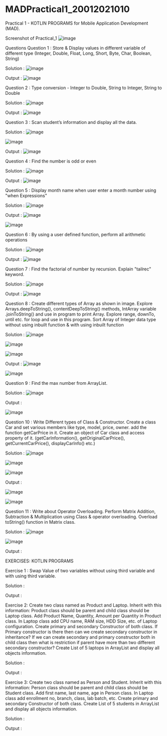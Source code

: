 # MADPractical1_20012021010
Practical 1 - KOTLIN PROGRAMS for Mobile Application Development (MAD).

Screenshot of Practical_1
![image](https://user-images.githubusercontent.com/79136871/186595025-23572042-12fd-4ccb-8e31-747933ba8afa.png)

Questions
Question 1 : Store & Display values in different variable of different type (Integer, Double, Float, Long, Short, Byte, Char, Boolean, String)

Solution :
![image](https://user-images.githubusercontent.com/79136871/186595171-628300d3-abfe-4ab3-b487-685072934e0b.png)


Output :
![image](https://user-images.githubusercontent.com/79136871/186595279-8e703c04-1a81-431a-9c6b-c2f066b8dd51.png)


Question 2 : Type conversion - Integer to Double, String to Integer, String to Double

Solution :
![image](https://user-images.githubusercontent.com/79136871/186595346-f4cb71e1-4c84-45bb-8560-3f3fe84d685e.png)


Output :
![image](https://user-images.githubusercontent.com/79136871/186595462-a92ae1e8-eb02-42d8-9ea0-a94a89ff7a1f.png)

Question 3 : Scan student’s information and display all the data.

Solution :
![image](https://user-images.githubusercontent.com/79136871/186595619-4497c46c-aef5-4bc9-b93e-d4c049c62816.png)

![image](https://user-images.githubusercontent.com/79136871/186595673-e7a98e8e-3a26-47f1-a89b-615be0b2a197.png)

Output :
![image](https://user-images.githubusercontent.com/79136871/186597251-865131b2-f51b-4366-9a1b-4e08606b609c.png)


Question 4 : Find the number is odd or even

Solution :
![image](https://user-images.githubusercontent.com/79136871/186597438-9949aa04-e4e5-4f74-a3e4-1f64f2ff2b10.png)


Output :
![image](https://user-images.githubusercontent.com/79136871/186597519-9a42994d-6b7a-452e-9e66-7fcf84d0c79c.png)


Question 5 : Display month name when user enter a month number using "when Expressions"

Solution :
![image](https://user-images.githubusercontent.com/79136871/186597590-6fb587d2-37ed-4fcd-a88a-3f9685f11415.png)


Output :
![image](https://user-images.githubusercontent.com/79136871/186597780-c4febfb1-85c3-4518-bb35-6b7e47cf9051.png)

![image](https://user-images.githubusercontent.com/79136871/186597835-60a10df6-3d4e-43f6-b49b-8b62255c6e7c.png)

Question 6 : By using a user defined function, perform all arithmetic operations

Solution :
![image](https://user-images.githubusercontent.com/79136871/186598902-6034c101-5fa7-4b41-abfc-a23292e7aabd.png)

Output :
![image](https://user-images.githubusercontent.com/79136871/186598947-c3010ec5-8bc3-405c-b879-0274216f5519.png)


Question 7 : Find the factorial of number by recursion. Explain "tailrec" keyword.

Solution :
![image](https://user-images.githubusercontent.com/79136871/186599025-b2c56592-88dc-423b-bf4d-e0476f34d784.png)

Output :
![image](https://user-images.githubusercontent.com/79136871/186599110-59d36fda-88ba-4c51-87d8-76e4d45277e3.png)


Question 8 : Create different types of Array as shown in image. Explore Arrays.deepToString(), contentDeepToString() methods, IntArray variable .joinToString() and use in program to print Array. Explore range, downTo, until etc. for loop and use in this program. Sort Array of Integer data type without using inbuilt function & with using inbuilt function

Solution :
![image](https://user-images.githubusercontent.com/79136871/186599446-fc4179fd-d29d-4fcf-99a0-4736878b34b2.png)

![image](https://user-images.githubusercontent.com/79136871/186599515-184a9fdc-3cdb-49f1-83f0-3d05ce578fda.png)

![image](https://user-images.githubusercontent.com/79136871/186599548-d1df6536-64e7-4be4-a497-101fd0900757.png)


Output :
![image](https://user-images.githubusercontent.com/79136871/186614432-76df84fd-b81e-4257-8715-2077e74e439e.png)

![image](https://user-images.githubusercontent.com/79136871/186614490-02302d5a-df11-4813-8b92-41ab16eb599a.png)



Question 9 : Find the max number from ArrayList.

Solution :
![image](https://user-images.githubusercontent.com/79136871/186599711-b8ae5c98-c129-46f1-9fae-6f21d8b2f7cf.png)

Output :

![image](https://user-images.githubusercontent.com/79136871/186615192-6da3a199-4e0e-44c4-b1c8-f7da00a226b6.png)


Question 10 : Write Different types of Class & Constructor. Create a class Car and set various members like type, model, price, owner. add the function getCarPrice in it. Create an object of Car class and access property of it. (getCarInformation(), getOriginalCarPrice(), getCurrentCarPrice(), displayCarInfo() etc.)

Solution :
![image](https://user-images.githubusercontent.com/79136871/186615343-ba708566-f0d8-4a2e-81d0-3a9644b6658d.png)

![image](https://user-images.githubusercontent.com/79136871/186615421-0895b7f7-3b3c-430a-b010-b37f07470dc1.png)

![image](https://user-images.githubusercontent.com/79136871/186615466-2edf863a-bf26-4653-a6bc-341cedf91a2f.png)


Output :

![image](https://user-images.githubusercontent.com/79136871/186616011-99b8f577-ca6b-418b-916a-a1a1a471f018.png)

![image](https://user-images.githubusercontent.com/79136871/186616075-aa49bef9-b7e2-40c6-92cf-e76a64166fa0.png)

Question 11 : Write about Operator Overloading. Perform Matrix Addition, Subtraction & Multiplication using Class & operator overloading. Overload toString() function in Matrix class.

Solution :
![image](https://user-images.githubusercontent.com/79136871/186616161-ece57f4c-d306-40e3-a7b0-3bcd7786741a.png)

![image](https://user-images.githubusercontent.com/79136871/186616217-31f2a4d7-0d25-4137-83e2-8ae58d1071f2.png)


Output :


EXERCISES: KOTLIN PROGRAMS

Exercise 1 : Swap Value of two variables without using third variable and with using third variable.

Solution :

Output :

Exercise 2:	Create two class named as Product and Laptop. Inherit with this information: Product class should be parent and child class should be Laptop class. 
Add Product Name, Quantity, Amount per Quantity in Product class. In Laptop class add CPU name, RAM size, HDD Size, etc. of Laptop configuration. 
Create primary and secondary Constructor of both class. 
If Primary constructor is there then can we create secondary constructor in inheritance? 
If we can create secondary and primary constructor both in child class then what is restriction if parent have more than two different secondary constructor? 
Create List of 5 laptops in ArrayList and display all objects information.

Solution :

Output :

Exercise 3:	Create two class named as Person and Student. Inherit with this information: Person class should be parent and child class should be Student class. 
Add first name, last name, age in Person class. In Laptop class add enrollment no, branch, class, lab batch, etc. 
Create primary and secondary Constructor of both class. 
Create List of 5 students in ArrayList and display all objects information.

Solution :

Output :


